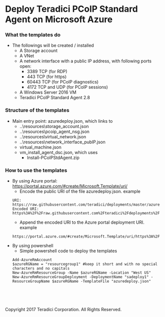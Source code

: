 # Deploy Teradici PCoIP Standard Agent on Microsoft Azure

### What the templates do
- The followings will be created / installed 
	* A Storage account
	* A VNet
	* A network interface with a public IP address,  with following ports open:
	  * 3389 TCP (for RDP)
	  * 443 TCP (for https)
	  * 60443 TCP (for PCoIP diagnostics)
	  * 4172 TCP and UDP (for PCoIP sessions)
	* A Windows Server 2016 VM
	* Teradici PCoIP Standard Agent 2.8

### Structure of the templates
- Main entry point: azuredeploy.json, which links to
	* ..\resources\storage_account.json
	* ..\resources\pcoip_agent_nsg.json
	* ..\resources\virtual_network.json
	* ..\resources\network_interface_pubIP.json
	* virtual_machine.json
	* vm_install_agent_dsc.json, which uses
	  * Install-PCoIPStdAgent.zip

### How to use the templates
- By using Azure portal: https://portal.azure.com/#create/Microsoft.Template/uri/
	* Encode the public URI of the file azuredeploy.json. example
	```
	URI: https://raw.githubusercontent.com/teradici/deployments/master/azure/sa/azuredeploy.json
	Encoded URI: https%3A%2F%2Fraw.githubusercontent.com%2Fteradici%2Fdeployments%2Fmaster%2Fazure%2Fsa%2Fazuredeploy.json
	```
	* Append the encoded URI to the Azure portal deployment URI. example
	```
    https://portal.azure.com/#create/Microsoft.Template/uri/https%3A%2F%2Fraw.githubusercontent.com%2Fteradici%2Fdeployments%2Fmaster%2Fazure%2Fsa%2Fazuredeploy.json
    ```
- By using powershell
	* Simple powershell code to deploy the templates
    ```
	Add-AzureRmAccount
	$azureRGName = "resourcegroup1" #keep it short and with no special characters and no capitals
	New-AzureRmResourceGroup -Name $azureRGName -Location "West US"
	New-AzureRmResourceGroupDeployment -DeploymentName "sadeploy1" -ResourceGroupName $azureRGName -TemplateFile "azuredeploy.json"
    ```

  
<p>&nbsp;</p>
<p>&nbsp;</p>
Copyright 2017 Teradici Corporation. All Rights Reserved.